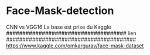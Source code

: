 # Face-Mask-detection
CNN vs VGG16
La base est prise du Kaggle
##################################### lien ########################################
https://www.kaggle.com/omkargurav/face-mask-dataset
